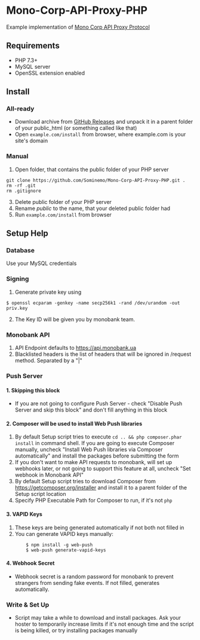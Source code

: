 # Mono-Corp-API-Proxy-PHP
Example implementation of [Mono Corp API Proxy Protocol](https://gist.github.com/Sominemo/64845669d6326f2f73d356f025656bdb)

## Requirements
- PHP 7.3+
- MySQL server
- OpenSSL extension enabled

## Install
### All-ready
- Download archive from [GitHub Releases](https://github.com/Sominemo/Mono-Corp-API-Proxy-PHP/releases) and unpack it in a parent folder of your public_html (or something called like that)
- Open `example.com/install` from browser, where example.com is your site's domain

### Manual
1. Open folder, that contains the public folder of your PHP server
```shell
git clone https://github.com/Sominemo/Mono-Corp-API-Proxy-PHP.git .
rm -rf .git
rm .gitignore
```
3. Delete public folder of your PHP server
4. Rename *public* to the name, that your deleted public folder had 
3. Run `example.com/install` from browser

## Setup Help
### Database
Use your MySQL credentials

### Signing
1. Generate private key using 
```shell
$ openssl ecparam -genkey -name secp256k1 -rand /dev/urandom -out priv.key
```
2. The Key ID will be given you by monobank team.

### Monobank API
1. API Endpoint defaults to https://api.monobank.ua
2. Blacklisted headers is the list of headers that will be ignored in /request method. Separated by a "|"

### Push Server
#### 1. Skipping this block
- If you are not going to configure Push Server - check "Disable Push Server and skip this block" and don't fill anything in this block

#### 2. Composer will be used to install Web Push libraries
1. By default Setup script tries to execute `cd .. && php composer.phar install` in command shell. If you are going to execute Composer manually, uncheck "Install Web Push libraries via Composer automatically" and install the packages before submitting the form
2. If you don't want to make API requests to monobank, will set up webhooks later, or not going to support this feature at all, uncheck "Set webhook in Monobank API"
3. By default Setup script tries to download Composer from https://getcomposer.org/installer and install it to a parent folder of the Setup script location
4. Specify PHP Executable Path for Composer to run, if it's not `php`

#### 3. VAPID Keys
1. These keys are being generated automatically if not both not filled in
2. You can generate VAPID keys manually:
    ```shell
        $ npm install -g web-push
        $ web-push generate-vapid-keys
    ```

#### 4. Webhook Secret
- Webhook secret is a random password for monobank to prevent strangers from sending fake events. If not filled, generates automatically.

### Write & Set Up
- Script may take a while to download and install packages. Ask your hoster to temporarily increase limits if it's not enough time and the script is being killed, or try installing packages manually
